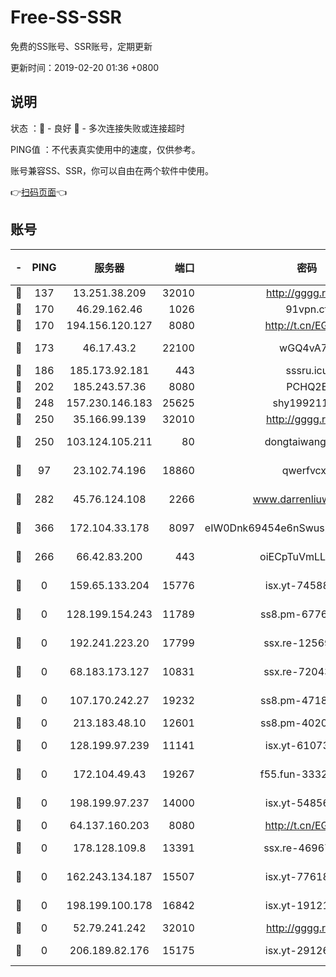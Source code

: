 # Free-SS-SSR

免费的SS账号、SSR账号，定期更新

更新时间：2019-02-20 01:36 +0800

## 说明

状态     ：🙂 - 良好 🙁 - 多次连接失败或连接超时

PING值   ：不代表真实使用中的速度，仅供参考。

账号兼容SS、SSR，你可以自由在两个软件中使用。

👉[扫码页面](https://liesauer.github.io/free-ss-ssr.github.io/)👈

## 账号

|-|PING|服务器|端口|密码|加密方式|区域|
|:----:|:----:|:-----:|-----:|:----:|:----:|:----:|
|🙂|137|13.251.38.209|32010|http://gggg.rocks|chacha20|SG|
|🙂|170|46.29.162.46|1026|91vpn.cf|rc4-md5|RU|
|🙂|170|194.156.120.127|8080|http://t.cn/EGJIyrl|rc4-md5|RU|
|🙂|173|46.17.43.2|22100|wGQ4vA7D|aes-256-gcm|RU|
|🙂|186|185.173.92.181|443|sssru.icu|rc4-md5|RU|
|🙂|202|185.243.57.36|8080|PCHQ2E|rc4-md5|US|
|🙂|248|157.230.146.183|25625|shy19921124|rc4-md5|US|
|🙂|250|35.166.99.139|32010|http://gggg.rocks|chacha20|US|
|🙂|250|103.124.105.211|80|dongtaiwang.com|aes-256-cfb|US|
|🙂|97|23.102.74.196|18860|qwerfvcxz|aes-256-gcm|JP|
|🙂|282|45.76.124.108|2266|www.darrenliuwei.com|aes-256-cfb|AU|
|🙂|366|172.104.33.178|8097|eIW0Dnk69454e6nSwuspv9DmS201tQ0D|aes-256-cfb|SG|
|🙁|266|66.42.83.200|443|oiECpTuVmLLxk4Ts|aes-256-cfb|US|
|🙁|0|159.65.133.204|15776|isx.yt-74588926|aes-256-cfb|SG|
|🙁|0|128.199.154.243|11789|ss8.pm-67760833|aes-256-cfb|SG|
|🙁|0|192.241.223.20|17799|ssx.re-12569451|aes-256-cfb|US|
|🙁|0|68.183.173.127|10831|ssx.re-72043236|aes-256-cfb|US|
|🙁|0|107.170.242.27|19232|ss8.pm-47184551|aes-256-cfb|US|
|🙁|0|213.183.48.10|12601|ss8.pm-40202630|rc4-md5|RU|
|🙁|0|128.199.97.239|11141|isx.yt-61073883|aes-256-cfb|SG|
|🙁|0|172.104.49.43|19267|f55.fun-33324216|aes-256-cfb|SG|
|🙁|0|198.199.97.237|14000|isx.yt-54856932|aes-256-cfb|US|
|🙁|0|64.137.160.203|8080|http://t.cn/EGJIyrl|rc4-md5|CA|
|🙁|0|178.128.109.8|13391|ssx.re-46967706|aes-256-cfb|SG|
|🙁|0|162.243.134.187|15507|isx.yt-77618718|aes-256-cfb|US|
|🙁|0|198.199.100.178|16842|isx.yt-19121084|aes-256-cfb|US|
|🙁|0|52.79.241.242|32010|http://gggg.rocks|chacha20|KR|
|🙁|0|206.189.82.176|15175|isx.yt-29126697|aes-256-cfb|SG|
